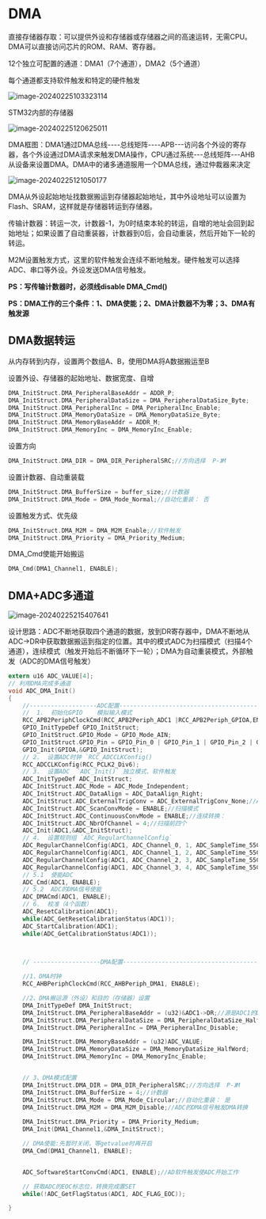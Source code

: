 # DMA

直接存储器存取：可以提供外设和存储器或存储器之间的高速运转，无需CPU。DMA可以直接访问芯片的ROM、RAM、寄存器。

12个独立可配置的通道：DMA1（7个通道），DMA2（5个通道）

每个通道都支持软件触发和特定的硬件触发

![image-20240225103323114](readme.assets/image-20240225103323114.png)

STM32内部的存储器 

![image-20240225120625011](readme.assets/image-20240225120625011.png)

DMA框图：DMA1通过DMA总线----总线矩阵----APB---访问各个外设的寄存器，各个外设通过DMA请求来触发DMA操作，CPU通过系统---总线矩阵---AHB从设备来设置DMA。DMA中的诸多通道服用一个DMA总线，通过仲裁器来决定

![image-20240225121050177](readme.assets/image-20240225121050177.png)

DMA从外设起始地址找数据搬运到存储器起始地址，其中外设地址可以设置为Flash、SRAM，这样就是存储器转运到存储器。

传输计数器：转运一次，计数器-1，为0时结束本轮的转运，自增的地址会回到起始地址；如果设置了自动重装器，计数器到0后，会自动重装，然后开始下一轮的转运。

M2M设置触发方式，这里的软件触发会连续不断地触发。硬件触发可以选择ADC、串口等外设。外设发送DMA信号触发。

**PS：写传输计数器时，必须线disable  DMA_Cmd()**

**PS：DMA工作的三个条件：1、DMA使能；2、DMA计数器不为零；3、DMA有触发源**

## DMA数据转运

从内存转到内存，设置两个数组A、B，使用DMA将A数据搬运至B

设置外设、存储器的起始地址、数据宽度、自增

```c
DMA_InitStruct.DMA_PeripheralBaseAddr = ADDR_P;
DMA_InitStruct.DMA_PeripheralDataSize = DMA_PeripheralDataSize_Byte;
DMA_InitStruct.DMA_PeripheralInc = DMA_PeripheralInc_Enable;
DMA_InitStruct.DMA_MemoryDataSize = DMA_MemoryDataSize_Byte;
DMA_InitStruct.DMA_MemoryBaseAddr = ADDR_M;
DMA_InitStruct.DMA_MemoryInc = DMA_MemoryInc_Enable;
```

设置方向

```c
DMA_InitStruct.DMA_DIR = DMA_DIR_PeripheralSRC;//方向选择  P-》M
```

设置计数器、自动重装载

```C
DMA_InitStruct.DMA_BufferSize = buffer_size;//计数器
DMA_InitStruct.DMA_Mode = DMA_Mode_Normal;//自动化重装： 否
```

设置触发方式、优先级

```C
DMA_InitStruct.DMA_M2M = DMA_M2M_Enable;//软件触发
DMA_InitStruct.DMA_Priority = DMA_Priority_Medium;
```

DMA_Cmd使能开始搬运

```C
DMA_Cmd(DMA1_Channel1, ENABLE);
```

## DMA+ADC多通道

![image-20240225215407641](readme.assets/image-20240225215407641.png)

设计思路：ADC不断地获取四个通道的数据，放到DR寄存器中，DMA不断地从ADC->DR中获取数据搬运到指定的位置。其中的模式ADC为扫描模式（扫描4个通道），连续模式（触发开始后不断循环下一轮）；DMA为自动重装模式，外部触发（ADC的DMA信号触发）

```c
extern u16 ADC_VALUE[4];
// 利用DMA完成多通道
void ADC_DMA_Init()
{
    //-------------------ADC配置------------------------------------------------
    //  1.  初始化GPIO    模拟输入模式
    RCC_APB2PeriphClockCmd(RCC_APB2Periph_ADC1 |RCC_APB2Periph_GPIOA,ENABLE);
    GPIO_InitTypeDef GPIO_InitStruct;
    GPIO_InitStruct.GPIO_Mode = GPIO_Mode_AIN;
    GPIO_InitStruct.GPIO_Pin = GPIO_Pin_0 | GPIO_Pin_1 | GPIO_Pin_2 | GPIO_Pin_3;
    GPIO_Init(GPIOA,&GPIO_InitStruct);
    // 2.  设置ADC时钟 `RCC_ADCCLKConfig()
    RCC_ADCCLKConfig(RCC_PCLK2_Div6);
    // 3.  设置ADC  `ADC_Init()` 独立模式、软件触发
    ADC_InitTypeDef ADC_InitStruct;
    ADC_InitStruct.ADC_Mode = ADC_Mode_Independent;
    ADC_InitStruct.ADC_DataAlign = ADC_DataAlign_Right;
    ADC_InitStruct.ADC_ExternalTrigConv = ADC_ExternalTrigConv_None;//ADC软件触发，即ADC_SoftwareStartConvCmd(ADC1, ENABLE);
    ADC_InitStruct.ADC_ScanConvMode = ENABLE;//扫描模式
    ADC_InitStruct.ADC_ContinuousConvMode = ENABLE;//连续转换：
    ADC_InitStruct.ADC_NbrOfChannel = 4;//扫描前四个
    ADC_Init(ADC1,&ADC_InitStruct);
    // 4.  设置规则组 `ADC_RegularChannelConfig`
    ADC_RegularChannelConfig(ADC1, ADC_Channel_0, 1, ADC_SampleTime_55Cycles5);
    ADC_RegularChannelConfig(ADC1, ADC_Channel_1, 2, ADC_SampleTime_55Cycles5);
    ADC_RegularChannelConfig(ADC1, ADC_Channel_2, 3, ADC_SampleTime_55Cycles5);
    ADC_RegularChannelConfig(ADC1, ADC_Channel_3, 4, ADC_SampleTime_55Cycles5);
    // 5.1  使能ADC
    ADC_Cmd(ADC1, ENABLE);
    // 5.2  ADC的DMA信号使能
    ADC_DMACmd(ADC1, ENABLE);
    // 6.  校准（4个函数）
    ADC_ResetCalibration(ADC1);
    while(ADC_GetResetCalibrationStatus(ADC1));
    ADC_StartCalibration(ADC1);
    while(ADC_GetCalibrationStatus(ADC1));

    

    // -------------------DMA配置-------------------------------------------------------

    //1、DMA时钟
    RCC_AHBPeriphClockCmd(RCC_AHBPeriph_DMA1, ENABLE);

    //2、DMA搬运源（外设）和目的（存储器）设置
    DMA_InitTypeDef DMA_InitStruct;
    DMA_InitStruct.DMA_PeripheralBaseAddr = (u32)&ADC1->DR;//源是ADC1的DR寄存器
    DMA_InitStruct.DMA_PeripheralDataSize = DMA_PeripheralDataSize_HalfWord;//
    DMA_InitStruct.DMA_PeripheralInc = DMA_PeripheralInc_Disable;

    DMA_InitStruct.DMA_MemoryBaseAddr = (u32)ADC_VALUE;
    DMA_InitStruct.DMA_MemoryDataSize = DMA_MemoryDataSize_HalfWord;
    DMA_InitStruct.DMA_MemoryInc = DMA_MemoryInc_Enable;


    // 3、DMA模式配置
    DMA_InitStruct.DMA_DIR = DMA_DIR_PeripheralSRC;//方向选择  P-》M
    DMA_InitStruct.DMA_BufferSize = 4;//计数器
    DMA_InitStruct.DMA_Mode = DMA_Mode_Circular;//自动化重装： 是
    DMA_InitStruct.DMA_M2M = DMA_M2M_Disable;//ADC的DMA信号触发DMA转换
    
    DMA_InitStruct.DMA_Priority = DMA_Priority_Medium;
    DMA_Init(DMA1_Channel1,&DMA_InitStruct);

    // DMA使能:先暂时关闭，等getvalue时再开启
    DMA_Cmd(DMA1_Channel1, ENABLE);


    ADC_SoftwareStartConvCmd(ADC1, ENABLE);//AD软件触发使ADC开始工作

    // 获取ADC的EOC标志位，转换完成置SET
    while(!ADC_GetFlagStatus(ADC1, ADC_FLAG_EOC));

}
```

